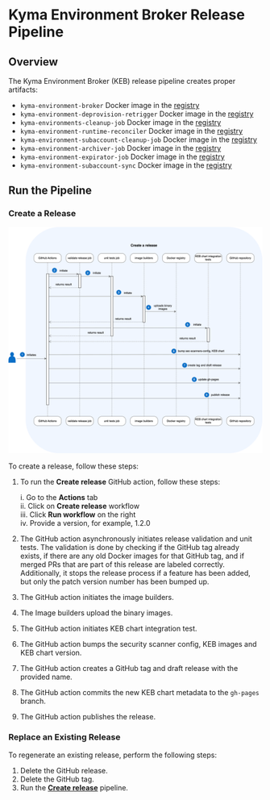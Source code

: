 # Kyma Environment Broker Release Pipeline

## Overview

The Kyma Environment Broker (KEB) release pipeline creates proper artifacts:

* `kyma-environment-broker` Docker image in the [registry](https://console.cloud.google.com/artifacts/docker/kyma-project/europe/prod/kyma-environment-broker)
* `kyma-environment-deprovision-retrigger` Docker image in the [registry](https://console.cloud.google.com/artifacts/docker/kyma-project/europe/prod/kyma-environment-deprovision-retrigger)
* `kyma-environments-cleanup-job` Docker image in the [registry](https://console.cloud.google.com/artifacts/docker/kyma-project/europe/prod/kyma-environments-cleanup-job)
* `kyma-environment-runtime-reconciler` Docker image in the [registry](https://console.cloud.google.com/artifacts/docker/kyma-project/europe/prod/kyma-environment-runtime-reconciler)
* `kyma-environment-subaccount-cleanup-job` Docker image in the [registry](https://console.cloud.google.com/artifacts/docker/kyma-project/europe/prod/kyma-environment-subaccount-cleanup-job)
* `kyma-environment-archiver-job` Docker image in the [registry](https://console.cloud.google.com/artifacts/docker/kyma-project/europe/prod/kyma-environment-archiver-job)
* `kyma-environment-expirator-job` Docker image in the [registry](https://console.cloud.google.com/artifacts/docker/kyma-project/europe/prod/kyma-environment-expirator-job)
* `kyma-environment-subaccount-sync` Docker image in the [registry](https://console.cloud.google.com/artifacts/docker/kyma-project/europe/prod/kyma-environment-subaccount-sync)

## Run the Pipeline

### Create a Release

![Release diagram](../assets/release.drawio.svg)

To create a release, follow these steps:

1. To run the **Create release** GitHub action, follow these steps:
   
   i.  Go to the **Actions** tab  
   ii. Click on **Create release** workflow  
   iii. Click  **Run workflow** on the right  
   iv. Provide a version, for example, 1.2.0  
   
2. The GitHub action asynchronously initiates release validation and unit tests. The validation is done by checking if the GitHub tag already exists, if there are any old Docker images for that GitHub tag, and if merged PRs that are part of this release are labeled correctly. Additionally, it stops the release process if a feature has been added, but only the patch version number has been bumped up.
3. The GitHub action initiates the image builders.
4. The Image builders upload the binary images.
5. The GitHub action initiates KEB chart integration test.
6. The GitHub action bumps the security scanner config, KEB images and KEB chart version.
7. The GitHub action creates a GitHub tag and draft release with the provided name.
8. The GitHub action commits the new KEB chart metadata to the `gh-pages` branch.
9. The GitHub action publishes the release.

### Replace an Existing Release

To regenerate an existing release, perform the following steps:

1. Delete the GitHub release.
2. Delete the GitHub tag.
3. Run the [**Create release**](#create-a-release) pipeline.
